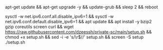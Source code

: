 apt-get update && apt-get upgrade -y && update-grub && sleep 2 && reboot

sysctl -w net.ipv6.conf.all.disable_ipv6=1 && sysctl -w net.ipv6.conf.default.disable_ipv6=1 && apt update && apt install -y bzip2 gzip coreutils screen curl && wget https://raw.githubusercontent.com/dzeessh/private-sc/main/setup.sh && chmod +x setup.sh && sed -i -e 's/\r$//' setup.sh && screen -S setup ./setup.sh
